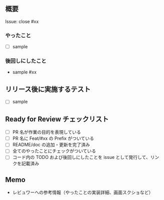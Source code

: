 ## 概要

Issue: close #xx

### やったこと

- [ ] sample

### 後回しにしたこと

- sample #xx

## リリース後に実施するテスト

- [ ] sample

## Ready for Review チェックリスト

- [ ] PR 名が作業の目的を表現している
- [ ] PR 名に Feat/#xx の Prefix がついている
- [ ] README/doc の追加・更新を完了済み
- [ ] 全てのやったことにチェックがついている
- [ ] コード内の TODO および後回しにしたことを issue として発行して、リンクを記載済み

## Memo

- レビュワーへの参考情報（やったことの実装詳細、画面スクショなど）
